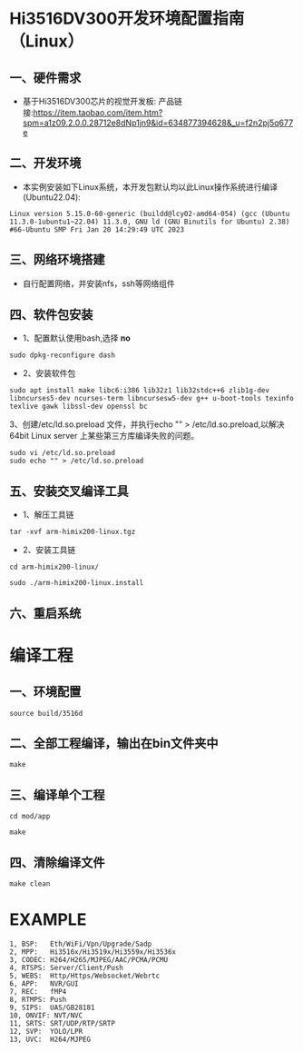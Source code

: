 #
# Hi3516DV300开发环境配置指南（Linux）

## 一、硬件需求

- 基于Hi3516DV300芯片的视觉开发板: 产品链接:<https://item.taobao.com/item.htm?spm=a1z09.2.0.0.28712e8dNp1jn9&id=634877394628&_u=f2n2pj5q677e>

## 二、开发环境
- 本实例安装如下Linux系统，本开发包默认均以此Linux操作系统进行编译(Ubuntu22.04):
```shell
Linux version 5.15.0-60-generic (buildd@lcy02-amd64-054) (gcc (Ubuntu 11.3.0-1ubuntu1~22.04) 11.3.0, GNU ld (GNU Binutils for Ubuntu) 2.38) #66-Ubuntu SMP Fri Jan 20 14:29:49 UTC 2023
```

## 三、网络环境搭建
- 自行配置网络，并安装nfs，ssh等网络组件

## 四、软件包安装
- 1、配置默认使用bash,选择 **no**
```shell
sudo dpkg-reconfigure dash 
```
- 2、安装软件包
```shell
sudo apt install make libc6:i386 lib32z1 lib32stdc++6 zlib1g-dev libncurses5-dev ncurses-term libncursesw5-dev g++ u-boot-tools texinfo texlive gawk libssl-dev openssl bc
```
3、创建/etc/ld.so.preload 文件，并执行echo "" > /etc/ld.so.preload,以解决64bit Linux server 上某些第三方库编译失败的问题。
```shell
sudo vi /etc/ld.so.preload
sudo echo "" > /etc/ld.so.preload
```

## 五、安装交叉编译工具
- 1、解压工具链
```shell
tar -xvf arm-himix200-linux.tgz
```
- 2、安装工具链
```shell
cd arm-himix200-linux/

sudo ./arm-himix200-linux.install 
```

## 六、重启系统
#
# 编译工程
## 一、环境配置
```shell
source build/3516d
```
## 二、全部工程编译，输出在bin文件夹中
```shell
make
```
## 三、编译单个工程
```shell
cd mod/app

make
```
## 四、清除编译文件
```shell
make clean
```

#
# EXAMPLE
```shell
1, BSP:   Eth/WiFi/Vpn/Upgrade/Sadp
2, MPP:   Hi3516x/Hi3519x/Hi3559x/Hi3536x
3, CODEC: H264/H265/MJPEG/AAC/PCMA/PCMU
4, RTSPS: Server/Client/Push
5, WEBS:  Http/Https/Websocket/Webrtc
6, APP:   NVR/GUI
7, REC:   fMP4
8, RTMPS: Push
9, SIPS:  UAS/GB28181
10, ONVIF: NVT/NVC
11, SRTS: SRT/UDP/RTP/SRTP
12, SVP:  YOLO/LPR
13, UVC:  H264/MJPEG
```
